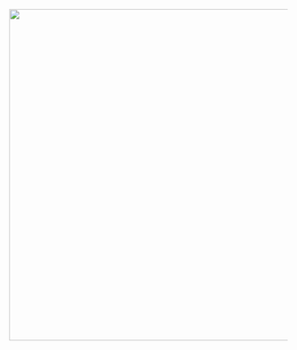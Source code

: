 
  <img src="https://miro.medium.com/max/1200/1*bBS_lYMoWhiyJf733Bghwg.jpeg" height="600" width="600" /> 
